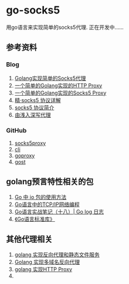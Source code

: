 # go-socks5

用go语言来实现简单的socks5代理.
正在开发中......


## 参考资料

### Blog

1. [Golang实现简单的Socks5代理](https://golangnote.com/topic/258.html)
2. [一个简单的Golang实现的HTTP Proxy](https://www.jianshu.com/p/53e219fbf3c5)
3. [一个简单的Golang实现的Socks5 Proxy](https://www.jianshu.com/p/172810a70fad)
4. [精·socks5 协议详解](https://jiajunhuang.com/articles/2019_06_06-socks5.md.html)
5. [socks5 协议简介](http://zhihan.me/network/2017/09/24/socks5-protocol/)
6. [由浅入深写代理](https://zhuanlan.zhihu.com/p/28645724)


### GitHub

1. [socks5proxy](https://github.com/shikanon/socks5proxy)
2. [cli](https://github.com/urfave/cli)
3. [goproxy](https://github.com/snail007/goproxy)
4. [gost](https://github.com/ginuerzh/gost)

## golang预言特性相关的包

1. [Go 中 io 包的使用方法](https://segmentfault.com/a/1190000015591319#articleHeader11)
2. [Go语言中的TCP/IP网络编程](https://segmentfault.com/a/1190000014733620)
3. [Go语言实战笔记（十八）| Go log 日志](http://flysnow.org/2017/05/06/go-in-action-go-log.html)
4. [《Go语言标准库》](https://books.studygolang.com/The-Golang-Standard-Library-by-Example/)


## 其他代理相关

1. [golang 实现反向代理和静态文件服务](https://golangnote.com/topic/132.html)
2. [Golang 实现多域名反向代理](https://golangnote.com/topic/212.html)
3. [golang 实现HTTP Proxy](https://golangnote.com/topic/141.html)
4. 